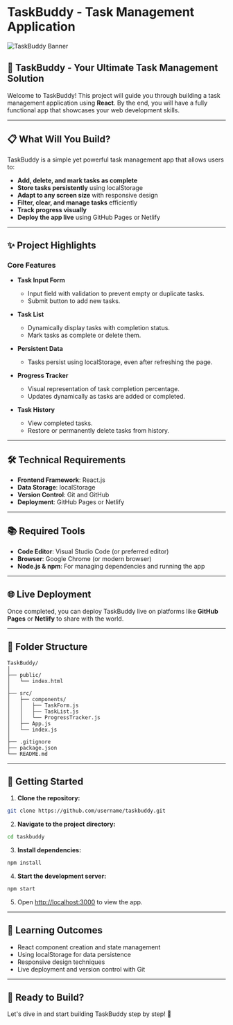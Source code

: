 # TaskBuddy - Task Management Application

![TaskBuddy Banner](![TaskBuddy](https://github.com/user-attachments/assets/aadfbffb-d2f0-462d-8de9-fe1132a26b4b)
)

## 🚀 TaskBuddy - Your Ultimate Task Management Solution

Welcome to TaskBuddy! This project will guide you through building a task management application using **React**. By the end, you will have a fully functional app that showcases your web development skills.

---

## 📋 What Will You Build?
TaskBuddy is a simple yet powerful task management app that allows users to:
- **Add, delete, and mark tasks as complete**
- **Store tasks persistently** using localStorage
- **Adapt to any screen size** with responsive design
- **Filter, clear, and manage tasks** efficiently
- **Track progress visually**
- **Deploy the app live** using GitHub Pages or Netlify

---

## ✨ Project Highlights
### Core Features
- **Task Input Form**  
  - Input field with validation to prevent empty or duplicate tasks.  
  - Submit button to add new tasks.

- **Task List**  
  - Dynamically display tasks with completion status.  
  - Mark tasks as complete or delete them.

- **Persistent Data**  
  - Tasks persist using localStorage, even after refreshing the page.

- **Progress Tracker**  
  - Visual representation of task completion percentage.  
  - Updates dynamically as tasks are added or completed.

- **Task History**  
  - View completed tasks.  
  - Restore or permanently delete tasks from history.

---

## 🛠️ Technical Requirements
- **Frontend Framework**: React.js
- **Data Storage**: localStorage
- **Version Control**: Git and GitHub
- **Deployment**: GitHub Pages or Netlify

---

## 📚 Required Tools
- **Code Editor**: Visual Studio Code (or preferred editor)
- **Browser**: Google Chrome (or modern browser)
- **Node.js & npm**: For managing dependencies and running the app

---

## 🌐 Live Deployment
Once completed, you can deploy TaskBuddy live on platforms like **GitHub Pages** or **Netlify** to share with the world.

---

## 📂 Folder Structure
```
TaskBuddy/
│
├── public/
│   └── index.html
│
├── src/
│   ├── components/
│   │   ├── TaskForm.js
│   │   ├── TaskList.js
│   │   └── ProgressTracker.js
│   ├── App.js
│   └── index.js
│
├── .gitignore
├── package.json
└── README.md
```

---

## 🚧 Getting Started
1. **Clone the repository:**
```bash
git clone https://github.com/username/taskbuddy.git
```
2. **Navigate to the project directory:**
```bash
cd taskbuddy
```
3. **Install dependencies:**
```bash
npm install
```
4. **Start the development server:**
```bash
npm start
```
5. Open [http://localhost:3000](http://localhost:3000) to view the app.

---

## 📖 Learning Outcomes
- React component creation and state management
- Using localStorage for data persistence
- Responsive design techniques
- Live deployment and version control with Git

---

## 🎯 Ready to Build?
Let's dive in and start building TaskBuddy step by step! 🚀

